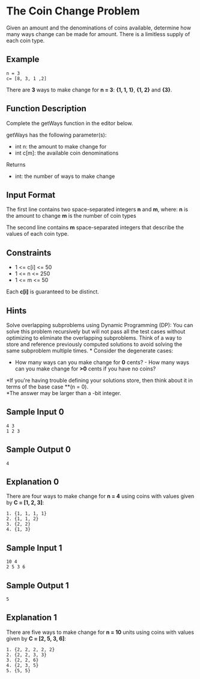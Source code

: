 # The Coin Change Problem

Given an amount and the denominations of coins available, determine how many ways change can be made for amount. There is a limitless supply of each coin type.

## Example

```
n = 3
c= [8, 3, 1 ,2]
```

There are **3** ways to make change for **n = 3**: **{1, 1, 1}**, **{1, 2}** and **{3}**.

## Function Description

Complete the getWays function in the editor below.

getWays has the following parameter(s):

- int n: the amount to make change for
- int c[m]: the available coin denominations

Returns

- int: the number of ways to make change

## Input Format

The first line contains two space-separated integers **n** and **m**, where:
**n** is the amount to change
**m** is the number of coin types

The second line contains **m** space-separated integers that describe the values of each coin type.

## Constraints

- 1 <= c[i] <= 50
- 1 <= n <= 250
- 1 <= m <= 50

Each **c[i]** is guaranteed to be distinct.

## Hints

Solve overlapping subproblems using Dynamic Programming (DP):
You can solve this problem recursively but will not pass all the test cases without optimizing to eliminate the overlapping subproblems. Think of a way to store and reference previously computed solutions to avoid solving the same subproblem multiple times. * Consider the degenerate cases:
- How many ways can you make change for **0** cents? - How many ways can you make change for **>0** cents if you have no coins? 

*If you're having trouble defining your solutions store, then think about it in terms of the base case **(n = 0).  
*The answer may be larger than a -bit integer.

## Sample Input 0

```
4 3
1 2 3
```

## Sample Output 0

```
4
```

## Explanation 0

There are four ways to make change for **n = 4** using coins with values given by **C = [1, 2, 3]**:
```
1. {1, 1, 1, 1}
2. {1, 1, 2}
3. {2, 2}
4. {1, 3}
```

## Sample Input 1

```
10 4
2 5 3 6
```

## Sample Output 1
 
```
5
```

## Explanation 1

There are five ways to make change for **n = 10** units using coins with values given by **C = [2, 5, 3, 6]**:
```
1. {2, 2, 2, 2, 2}
2. {2, 2, 3, 3}
3. {2, 2, 6}
4. {2, 3, 5}
5. {5, 5}
```
